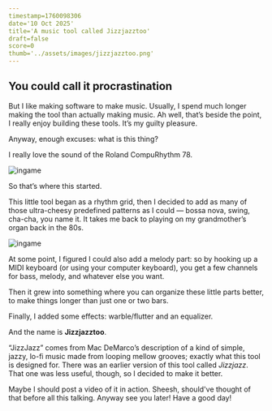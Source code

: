 ```yaml
---
timestamp=1760098306
date='10 Oct 2025'
title='A music tool called Jizzjazztoo'
draft=false
score=0
thumb='../assets/images/jizzjazztoo.png'
---
```


## You could call it procrastination

But I like making software to make music.
Usually, I spend much longer making the tool than actually making music.
Ah well, that’s beside the point, I really enjoy building these tools. It’s my guilty pleasure.

Anyway, enough excuses: what is this thing?

I really love the sound of the Roland CompuRhythm 78.

![ingame](../assets/images/cr78.png)

So that’s where this started.

This little tool began as a rhythm grid, then I decided to add as many of those ultra-cheesy predefined patterns as I could — bossa nova, swing, cha-cha, you name it.
It takes me back to playing on my grandmother’s organ back in the 80s.

![ingame](../assets/images/drumrhythms.png)

At some point, I figured I could also add a melody part: so by hooking up a MIDI keyboard (or using your computer keyboard), you get a few channels for bass, melody, and whatever else you want.

Then it grew into something where you can organize these little parts better, to make things longer than just one or two bars.

Finally, I added some effects: warble/flutter and an equalizer.

And the name is **Jizzjazztoo**.

“JizzJazz” comes from Mac DeMarco’s description of a kind of simple, jazzy, lo-fi music made from looping mellow grooves; exactly what this tool is designed for.
There was an earlier version of this tool called *Jizzjazz*.
That one was less useful, though, so I decided to make it better.

Maybe I should post a video of it in action. Sheesh, should've thought of that before all this talking.
Anyway see you later! Have a good day!
